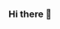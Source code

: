 ### Hi there 👋

<!--
**Mehmetkarabulut1/Mehmetkarabulut1** is a ✨ _special_ ✨ repository because its `README.md` (this file) appears on your GitHub profile.



✨  Hello, I'm Mehmet.

 I am a student at Istanbul Technical University Petroleum and Natural Gas Engineering Department.
 I like to improve myself in every way and to be value-added. I have a very social personality, 
 which makes it easier for me to adapt quickly to the environments I am in and to be compatible in teamwork.

 I like to deal with sports in every field. The effect of sports discipline on my love of sports is also very high.
 I'm a 1 star scuba diver, I love scuba diving, I also have a special interest in camping and mountaineering.
 I don't miss camping and being in nature whenever I get the chance. I am interested in road cycling as an amateur,
 and I think it positively benefits my health and vigor. I am a sailing instructor. What I learned while sailing;
 I like to apply leadership quality, not being affected by negative conditions, taking the best decision according to the situation,
 turning the variable conditions into an advantage, acting as a team and acting as a whole, in most of my life

 I took part in many voluntary activities through associations or sports clubs. I like to take part in volunteer 
 activities and do good deeds without any self-interest.👋

✨ Merhabalar, ben Mehmet.

  İstanbul Teknik Üniversitesi Petrol ve Doğalgaz Mühendisliği bölümünde öğrenciyim. kendimi her yönden geliştirmeyi katma değer odaklı olmayı seviyorum.
 Oldukça sosyal bir kişiliğe sahibim bu durum bulunduğum ortamlara çabuk adapte olmayı ve ekip çalışmalarında uyumlu olmamı kolaylaştırıyor.

 Sporla her alanda uğraşmayı seviyorum. Sporu sevmemde, sporcu disiplinin getirdiklerinin de etkisi azımsanmayacak derecede yüksek.
 1 yıldız balık adamım tüplü dalış yapmayı seviyorum aynı zamanda kamp ve dağcılığa özel ilgim bulunuyor 
 fırsat buldukça kamp yapmayı ve doğada bulunmayı kaçırmıyorum. Yol bisikleti sporuyla amatör olarak ilgileniyorum 
 sağlığımı ve dinçliğime olumlu derecede fayda sağladığını düşünüyorum. Yelken eğitmenliği yapıyorum. Yelken yaparken öğrendiğim;
 liderlik vasfı, olumsuz şartlardan etkilenmeyip duruma göre en iyi kararı alıp değişken şartları avantaja çevirmeyi takım çalışması 
 ve bir bütün şeklinde hareket etmeyi hayatımın büyük bir kısmında uygulamayı seviyorum

 Bir çok gönüllü faaliyette dernekler ya da spor kulüpleri aracılığıyla yer aldım. Gönüllü faaliyetlerde yer almayı 
 çıkar gözetmeden iyilik yapmayı seviyorum.👋
